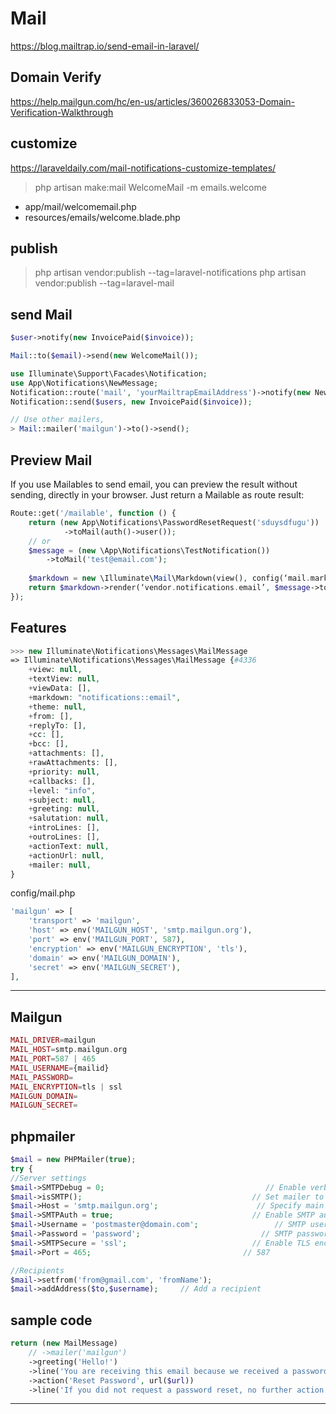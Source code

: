 # Mail
https://blog.mailtrap.io/send-email-in-laravel/

## Domain Verify
https://help.mailgun.com/hc/en-us/articles/360026833053-Domain-Verification-Walkthrough

## customize
https://laraveldaily.com/mail-notifications-customize-templates/

> php artisan make:mail WelcomeMail -m emails.welcome
- app/mail/welcomemail.php
- resources/emails/welcome.blade.php

## publish
> php artisan vendor:publish --tag=laravel-notifications
> php artisan vendor:publish --tag=laravel-mail

## send Mail
```php
$user->notify(new InvoicePaid($invoice));

Mail::to($email)->send(new WelcomeMail());

use Illuminate\Support\Facades\Notification;
use App\Notifications\NewMessage;
Notification::route('mail', 'yourMailtrapEmailAddress')->notify(new NewMessage());
Notification::send($users, new InvoicePaid($invoice));

// Use other mailers,
> Mail::mailer('mailgun')->to()->send();
```

## Preview Mail
If you use Mailables to send email, you can preview the result without sending, directly in your
browser. Just return a Mailable as route result:
```php
Route::get('/mailable', function () {
	return (new App\Notifications\PasswordResetRequest('sduysdfugu'))
			->toMail(auth()->user());
	// or
	$message = (new \App\Notifications\TestNotification())
		->toMail('test@email.com');
	    
	$markdown = new \Illuminate\Mail\Markdown(view(), config(‘mail.markdown’));
	return $markdown->render(‘vendor.notifications.email’, $message->toArray());
});
```

## Features
```php
>>> new Illuminate\Notifications\Messages\MailMessage
=> Illuminate\Notifications\Messages\MailMessage {#4336
	+view: null,
	+textView: null,
	+viewData: [],
	+markdown: "notifications::email",
	+theme: null,
	+from: [],
	+replyTo: [],
	+cc: [],
	+bcc: [],
	+attachments: [],
	+rawAttachments: [],
	+priority: null,
	+callbacks: [],
	+level: "info",
	+subject: null,
	+greeting: null,
	+salutation: null,
	+introLines: [],
	+outroLines: [],
	+actionText: null,
	+actionUrl: null,
	+mailer: null,
}
```

config/mail.php
```php
'mailgun' => [
	'transport' => 'mailgun',
	'host' => env('MAILGUN_HOST', 'smtp.mailgun.org'),
	'port' => env('MAILGUN_PORT', 587),
	'encryption' => env('MAILGUN_ENCRYPTION', 'tls'),
	'domain' => env('MAILGUN_DOMAIN'),
	'secret' => env('MAILGUN_SECRET'),
],
```

___
## Mailgun
```php
MAIL_DRIVER=mailgun
MAIL_HOST=smtp.mailgun.org
MAIL_PORT=587 | 465
MAIL_USERNAME={mailid}
MAIL_PASSWORD=
MAIL_ENCRYPTION=tls | ssl
MAILGUN_DOMAIN=
MAILGUN_SECRET=
```

## phpmailer
```php
$mail = new PHPMailer(true);
try {
//Server settings
$mail->SMTPDebug = 0;                                    // Enable verbose debug output
$mail->isSMTP();                                      // Set mailer to use SMTP
$mail->Host = 'smtp.mailgun.org';                      // Specify main and backup SMTP servers
$mail->SMTPAuth = true;                               // Enable SMTP authentication
$mail->Username = 'postmaster@domain.com';                 // SMTP username
$mail->Password = 'password';                           // SMTP password
$mail->SMTPSecure = 'ssl';                            // Enable TLS encryption, `ssl` also accepted
$mail->Port = 465;									// 587

//Recipients
$mail->setfrom('from@gmail.com', 'fromName');
$mail->addAddress($to,$username);     // Add a recipient
```

## sample code
```php
return (new MailMessage)
    // ->mailer('mailgun')
    ->greeting('Hello!')
    ->line('You are receiving this email because we received a password reset request for your account.')
    ->action('Reset Password', url($url))
    ->line('If you did not request a password reset, no further action is required.');
```

___
